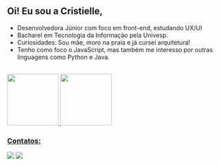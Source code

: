 ## Oi! Eu sou a Cristielle,

- Desenvolvedora Júnior com foco em front-end, estudando UX/UI
- Bacharel em Tecnologia da Informação pela Univesp.
- Curiosidades: Sou mãe, moro na praia e já cursei arquitetura!
- Tenho como foco o JavaScript, mas também me interesso por outras linguagens como Python e Java.

<br>

<div>
<a href="https://github.com/cristiellesreis">
<div>
<img height="120em" src="https://github-readme-stats.vercel.app/api/top-langs/?username=cristiellesreis&layout=compact&langs_count=7&theme=dracula"/>
<img height="120em" src="https://github-readme-stats.vercel.app/api?username=cristiellesreis&show_icons=true&theme=dracula&include_all_commits=true&count_private=true"/>
</div>

### Contatos:

<div>
<a href = "mailto:cristielle.santos94@gmail.com"><img src="https://img.shields.io/badge/Gmail-D14836?style=for-the-badge&logo=gmail&logoColor=white" target="_blank"></a>
<a href="https://www.linkedin.com/in/cristiellereis/" target="_blank"><img src="https://img.shields.io/badge/-LinkedIn-%230077B5?style=for-the-badge&logo=linkedin&logoColor=white" target="_blank"></a>   
</div>
